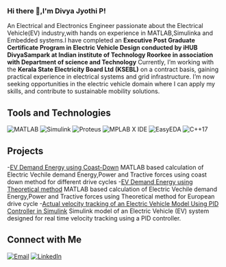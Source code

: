 ### Hi there 👋,I'm Divya Jyothi P!
An Electrical and Electronics Engineer passionate about the Electrical Vehicle(EV) industry,with hands on experience in MATLAB,Simulinka and Embedded systems.I have completed an **Executive Post Graduate Certificate Program in Electric Vehicle Design conducted by iHUB DivyaSampark at Indian institute of Technology Roorkee in association with Department of science and Technology**
Currently, I’m working with the **Kerala State Electricity Board Ltd (KSEBL)** on a contract basis, gaining practical experience in electrical systems and grid infrastructure. I’m now seeking opportunities in the electric vehicle domain where I can apply my skills, and contribute to sustainable mobility solutions.
## Tools and Technologies
![MATLAB](https://img.shields.io/badge/MATLAB-0076A8?style=for-the-badge&logo=mathworks&logoColor=white)
![Simulink](https://img.shields.io/badge/Simulink-orange?style=for-the-badge)
![Proteus](https://img.shields.io/badge/Proteus-00427A?style=for-the-badge)
![MPLAB X IDE](https://img.shields.io/badge/MPLAB%20X-CC0000?style=for-the-badge)
![EasyEDA](https://img.shields.io/badge/EasyEDA-PCB--Design-blue?style=flat&logo=easyeda)
![C++17](https://img.shields.io/badge/C++-17-informational)
## Projects
-[EV Demand Energy using Coast-Down](https://github.com/DivyaJyothi-P/Electric-Vehicle-s-Demand-Energy-calculation-using-SAE-J2263-Coast-down-method)
MATLAB based  calculation of Electric Vechile demand Energy,Power and Tractive forces using coast down method for different drive cycles
-[EV Demand Energy using Theoretical method](https://github.com/DivyaJyothi-P/Theoretical-calculation-of-an-electric-vehicle-s-energy-demand-using-MATLAB)
MATLAB based  calculation of Electric Vechile demand Energy,Power and Tractive forces using Theoretical method for European drive cycle
-[Actual velocity tracking of an Electric Vehicle Model Using PID Controller in Simulink](https://github.com/DivyaJyothi-P/Actual-velocity-tracking-of-an-Electric-vehicle-model-)
Simulink model of an Electric Vehicle (EV) system designed for real time velocity tracking using a PID controller.
## Connect with Me
[![Email](https://img.shields.io/badge/Email-Divya-orange?style=for-the-badge&logo=gmail)](mailto:divyajyothidivakar@gmail.com)
[![LinkedIn](https://img.shields.io/badge/LinkedIn-blue?style=flat-square&logo=linkedin)](www.linkedin.com/in/divya-jyothi-p-01824a2b7)



